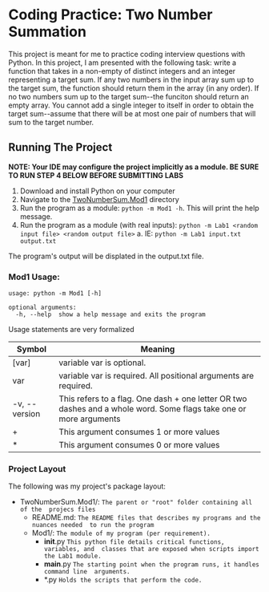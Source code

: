 # Coding Practice: Two Number Summation

This project is meant for me to practice coding interview questions with Python.
In this project, I am presented with the following task: write a function 
that takes in a non-empty of distinct integers and an integer representing a 
target sum. If any two numbers in the input array sum up to the target sum, 
the function should return them in the array (in any order). If no two 
numbers sum up to the target sum--the funciton should return an empty array. 
You cannot add a single integer to itself in order to obtain the target 
sum--assume that there will be at most one pair of numbers that will sum to 
the target number.

## Running The Project
**NOTE: Your IDE may configure the project implicitly as a module. BE SURE TO 
RUN STEP 4 BELOW BEFORE SUBMITTING LABS** 

1. Download and install Python on your computer
2. Navigate to the [TwoNumberSum.Mod1]() directory
3. Run the program as a module: `python -m Mod1 -h`. This will print the help 
   message.
4. Run the program as a module (with real inputs): `python -m Lab1 <random 
   input file> <random output file>`
   a. IE: `python -m Lab1 input.txt output.txt`

The program's output will be displated in the output.txt file.

### Mod1 Usage:

```commandline
usage: python -m Mod1 [-h] 

optional arguments:
  -h, --help  show a help message and exits the program
```

Usage statements are very formalized

| Symbol    | Meaning   |
| ---           | ---       |
| [var]         | variable var is optional. |
| var           | variable var is required. All positional arguments are required.|
| -v, --version | This refers to a flag. One dash + one letter OR two dashes and a whole word. Some flags take one or more arguments |
| +             | This argument consumes 1 or more values |
| *             | This argument consumes 0 or more values |

### Project Layout

The following was my project's package layout:

* TwoNumberSum.Mod1/: `The parent or "root" folder containing all of the 
  projecs files`
    * README.md:
      `The README files that describes my programs and the nuances needed 
      to run the program`
    * Mod1/: 
      `The module of my program (per requirement).`
      * __init__.py 
        `This python file details critical functions, variables, and 
        classes that are exposed when scripts import the Lab1 module.`
      * __main__.py 
        `The starting point when the program runs, it handles command line 
        arguments.`
      * *.py 
        `Holds the scripts that perform the code.`